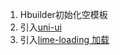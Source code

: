 1. Hbuilder初始化空模板
2. 引入[uni-ui](https://ext.dcloud.net.cn/plugin?id=55)
3. 引入[lime-loading 加载](https://ext.dcloud.net.cn/plugin?id=14957)